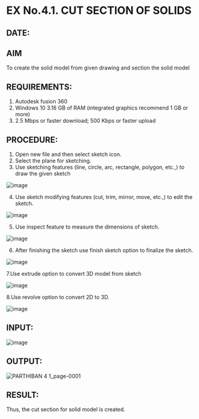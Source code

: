 # EX No.4.1. CUT SECTION OF SOLIDS
## DATE:

## AIM
To create the solid model from given drawing and section the solid model

## REQUIREMENTS: 
1. Autodesk fusion 360
2. Windows 10
3.16 GB of RAM (integrated graphics recommend 1 GB or more)
4. 2.5 Mbps or faster download; 500 Kbps or faster upload 

## PROCEDURE:
1.	Open new file and then select sketch icon.
2.	Select the plane for sketching. 
3.	Use sketching features (line, circle, arc, rectangle, polygon, etc.,) to draw the given sketch

![image](https://user-images.githubusercontent.com/113594316/198825274-c6a8d3ee-fb19-4641-b915-8d2e000c40a8.png)

4.	Use sketch modifying features (cut, trim, mirror, move, etc.,) to edit the sketch.

![image](https://user-images.githubusercontent.com/113594316/198825282-0d3de4b8-b6d9-446a-ae2a-461955057399.png)

5.	Use inspect feature to measure the dimensions of sketch.

![image](https://user-images.githubusercontent.com/113594316/198825301-194365b4-69d2-42ad-8545-a68d3ca1f442.png)

6.	After finishing the sketch use finish sketch option to finalize the sketch.

![image](https://user-images.githubusercontent.com/113594316/198825314-b90f6aba-da26-4f0d-8d61-a03e8ad0d765.png)

7.Use extrude option to convert 3D model from sketch

![image](https://user-images.githubusercontent.com/113594316/198825328-205fac21-1322-4d67-894b-6fd92e454e26.png)

8.Use revolve option to convert 2D to 3D.

![image](https://user-images.githubusercontent.com/113594316/198825337-455049de-f053-48b8-9dd0-ebeb189c0dde.png)

## INPUT:
![image](https://user-images.githubusercontent.com/113594316/198825351-b514a4e7-06af-4ee0-8197-e8267749f8a8.png)

## OUTPUT:
![PARTHIBAN 4 1_page-0001](https://github.com/23007965/EX-No.4.1.-CUT-SECTION-OF-SOLIDS/assets/138971238/e74e47a5-d167-459e-95da-6d1de3f2d483)

## RESULT:

Thus, the cut section for solid model is created.

